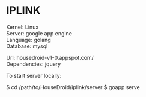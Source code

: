 IPLINK
======

Kernel: Linux<br>
Server: google app engine<br>
Language: golang<br>
Database: mysql

Url: housedroid-v1-0.appspot.com/<br>
Dependencies: jquery

To start server locally:

  $ cd /path/to/HouseDroid/iplink/server
  $ goapp serve

